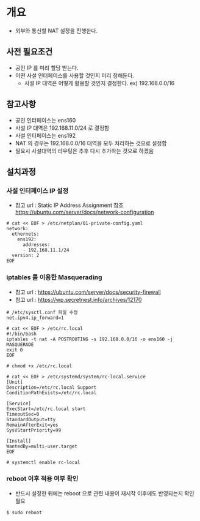 # 개요
 - 외부와 통신할 NAT 설정을 진행한다.

## 사전 필요조건
 - 공인 IP 를 미리 할당 받는다.
 - 어떤 사설 인터페이스를 사용할 것인지 미리 정해둔다.
   - 사설 IP 대역은 어떻게 활용할 것인지 결정한다. ex) 192.168.0.0/16

## 참고사항
 - 공인 인터페이스는 ens160
 - 사설 IP 대역은 192.168.11.0/24 로 결정함
 - 사설 인터페이스는 ens192
 - NAT 의 경우는 192.168.0.0/16 대역을 모두 처리하는 것으로 설정함
 - 필요시 사설대역의 라우팅은 추후 다시 추가하는 것으로 하겠음

## 설치과정

### 사설 인터페이스 IP 설정
 - 참고 url : Static IP Address Assignment 참조 https://ubuntu.com/server/docs/network-configuration 
```
# cat << EOF > /etc/netplan/01-private-config.yaml
network:
  ethernets:
    ens192:
      addresses:
      - 192.168.11.1/24
  version: 2
EOF
```

### iptables 를 이용한 Masquerading
 - 참고 url : https://ubuntu.com/server/docs/security-firewall
 - 참고 url : https://wp.secretnest.info/archives/12170
```
# /etc/sysctl.conf 파일 수정
net.ipv4.ip_forward=1

# cat << EOF > /etc/rc.local 
#!/bin/bash
iptables -t nat -A POSTROUTING -s 192.168.0.0/16 -o ens160 -j MASQUERADE
exit 0
EOF

# chmod +x /etc/rc.local

# cat << EOF > /etc/systemd/system/rc-local.service
[Unit]
Description=/etc/rc.local Support
ConditionPathExists=/etc/rc.local

[Service]
ExecStart=/etc/rc.local start
TimeoutSec=0
StandardOutput=tty
RemainAfterExit=yes
SysVStartPriority=99

[Install]
WantedBy=multi-user.target
EOF

# systemctl enable rc-local
```

### reboot 이후 적용 여부 확인
 - 반드시 설정한 뒤에는 reboot 으로 관련 내용이 재시작 이후에도 반영되는지 확인 필요
```bash
$ sudo reboot
```

